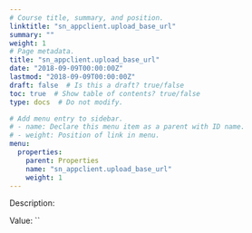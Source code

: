 ```yaml
---
# Course title, summary, and position.
linktitle: "sn_appclient.upload_base_url"
summary: ""
weight: 1
# Page metadata.
title: "sn_appclient.upload_base_url"
date: "2018-09-09T00:00:00Z"
lastmod: "2018-09-09T00:00:00Z"
draft: false  # Is this a draft? true/false
toc: true  # Show table of contents? true/false
type: docs  # Do not modify.

# Add menu entry to sidebar.
# - name: Declare this menu item as a parent with ID name.
# - weight: Position of link in menu.
menu:
  properties:
    parent: Properties
    name: "sn_appclient.upload_base_url"
    weight: 1
---
```


Description: 


Value: ``